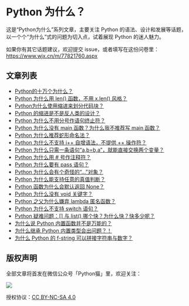 # Python 为什么？

这是“Python为什么”系列文章，主要关注 Python 的语法、设计和发展等话题，以一个个“为什么”式的问题为切入点，试着展现 Python 的迷人魅力。

如果你有其它话题建议，欢迎提交 issue，或者填写在这份问卷里：https://www.wjx.cn/m/77821760.aspx 

## 文章列表

- [Python的十万个为什么？](https://github.com/chinesehuazhou/python-whydo/blob/master/zh_CN/0%E3%80%81Python%20%E7%9A%84%E5%8D%81%E4%B8%87%E4%B8%AA%E4%B8%BA%E4%BB%80%E4%B9%88%EF%BC%9F.md)
- [Python 为什么用 len() 函数，不用 x.len() 风格？](https://github.com/chinesehuazhou/python-whydo/blob/master/zh_CN/1%E3%80%81Python%20%E4%B8%BA%E4%BB%80%E4%B9%88%E7%94%A8%20len()%20%E5%87%BD%E6%95%B0%EF%BC%8C%E4%B8%8D%E7%94%A8%20x.len()%20%E9%A3%8E%E6%A0%BC%EF%BC%9F.md)
- [Python为什么使用缩进来划分代码块？](https://github.com/chinesehuazhou/python-whydo/blob/master/zh_CN/2%E3%80%81Python%20%E4%B8%BA%E4%BB%80%E4%B9%88%E4%BD%BF%E7%94%A8%E7%BC%A9%E8%BF%9B%E5%88%92%E5%88%86%E4%BB%A3%E7%A0%81%E5%9D%97%EF%BC%9F.md)
- [Python 的缩进是不是反人类的设计？](https://github.com/chinesehuazhou/python-whydo/blob/master/zh_CN/3%E3%80%81Python%20%E7%9A%84%E7%BC%A9%E8%BF%9B%E6%98%AF%E4%B8%8D%E6%98%AF%E5%8F%8D%E4%BA%BA%E7%B1%BB%E7%9A%84%E8%AE%BE%E8%AE%A1%EF%BC%9F.md)
- [Python 为什么不用分号作语句终止符？](https://github.com/chinesehuazhou/python-whydo/blob/master/zh_CN/4%E3%80%81Python%20%E4%B8%BA%E4%BB%80%E4%B9%88%E4%B8%8D%E8%A6%81%E6%B1%82%E7%94%A8%E5%88%86%E5%8F%B7%E4%BD%9C%E7%BB%88%E6%AD%A2%E7%AC%A6%EF%BC%9F.md)
- [Python 为什么没有 main 函数？为什么我不推荐写 main 函数？](https://github.com/chinesehuazhou/python-whydo/blob/master/zh_CN/5%E3%80%81Python%20%E4%B8%BA%E4%BB%80%E4%B9%88%E6%B2%A1%E6%9C%89%20main%20%E5%87%BD%E6%95%B0%EF%BC%9F.md)
- [Python 为什么推荐蛇形命名法？](https://github.com/chinesehuazhou/python-whydo/blob/master/zh_CN/6%E3%80%81Python%20%E4%B8%BA%E4%BB%80%E4%B9%88%E6%8E%A8%E8%8D%90%E8%9B%87%E5%BD%A2%E5%91%BD%E5%90%8D%E6%B3%95%EF%BC%9F.md)
- [Python 为什么不支持 i++ 自增语法，不提供 ++ 操作符？](https://github.com/chinesehuazhou/python-whydo/blob/master/zh_CN/7%E3%80%81Python%20%E4%B8%BA%E4%BB%80%E4%B9%88%E4%B8%8D%E6%94%AF%E6%8C%81%20i%2B%2B%20%E8%87%AA%E5%A2%9E%E8%AF%AD%E6%B3%95%EF%BC%8C%E4%B8%8D%E6%8F%90%E4%BE%9B%20%2B%2B%20%E6%93%8D%E4%BD%9C%E7%AC%A6%EF%BC%9F.md)
- [Python 为什么只需一条语句“a,b=b,a”，就能直接交换两个变量？](https://github.com/chinesehuazhou/python-whydo/blob/master/zh_CN/8%E3%80%81Python%20%E4%B8%BA%E4%BB%80%E4%B9%88%E5%8F%AF%E4%BB%A5%E7%94%A8%E2%80%9Ca%2Cb%3Db%2Ca%E2%80%9D%E6%9D%A5%E7%9B%B4%E6%8E%A5%E4%BA%A4%E6%8D%A2%E5%8F%98%E9%87%8F%E5%80%BC%EF%BC%9F.md)
- [Python 为什么用 # 号作注释符？](https://github.com/chinesehuazhou/python-whydo/blob/master/zh_CN/9%E3%80%81Python%20%E4%B8%BA%E4%BB%80%E4%B9%88%E7%94%A8%20%23%20%E5%8F%B7%E4%BD%9C%E6%B3%A8%E9%87%8A%E7%AC%A6%EF%BC%9F.md)
- [Python 为什么要有 pass 语句？](https://github.com/chinesehuazhou/python-whydo/blob/master/zh_CN/10%E3%80%81Python%20%E4%B8%BA%E4%BB%80%E4%B9%88%E8%A6%81%E6%9C%89%20pass%20%E8%AF%AD%E5%8F%A5%EF%BC%9F.md)
- [Python 为什么会有个奇怪的“...”对象？](https://github.com/chinesehuazhou/python-whydo/blob/master/zh_CN/11%E3%80%81Python%20%E4%B8%BA%E4%BB%80%E4%B9%88%E4%BC%9A%E6%9C%89%E4%B8%AA%E5%A5%87%E6%80%AA%E7%9A%84%E2%80%9C...%E2%80%9D%E5%AF%B9%E8%B1%A1%EF%BC%9F.md)
- [Python 为什么能支持任意的真值判断？](https://github.com/chinesehuazhou/python-whydo/blob/master/zh_CN/12%E3%80%81Python%20%E4%B8%BA%E4%BB%80%E4%B9%88%E8%83%BD%E6%94%AF%E6%8C%81%E4%BB%BB%E6%84%8F%E7%9A%84%E7%9C%9F%E5%80%BC%E5%88%A4%E6%96%AD%EF%BC%9F.md)
- [Python 函数为什么会默认返回 None？](https://github.com/chinesehuazhou/python-whydo/blob/master/zh_CN/13%E3%80%81Python%20%E5%87%BD%E6%95%B0%E4%B8%BA%E4%BB%80%E4%B9%88%E4%BC%9A%E9%BB%98%E8%AE%A4%E8%BF%94%E5%9B%9E%20None%EF%BC%9F.md) 
- [Python 为什么没有 void 关键字？](https://github.com/chinesehuazhou/python-whydo/blob/master/zh_CN/14%E3%80%81Python%20%E4%B8%BA%E4%BB%80%E4%B9%88%E6%B2%A1%E6%9C%89%20void%20%E5%85%B3%E9%94%AE%E5%AD%97%EF%BC%9F.md) 
- [Python 之父为什么嫌弃 lambda 匿名函数？](https://github.com/chinesehuazhou/python-whydo/blob/master/zh_CN/16%E3%80%81Python%20%E4%B9%8B%E7%88%B6%E4%B8%BA%E4%BB%80%E4%B9%88%E5%AB%8C%E5%BC%83%20lambda%20%E5%8C%BF%E5%90%8D%E5%87%BD%E6%95%B0%EF%BC%9F.md)
- [Python 为什么不支持 switch 语句？](https://github.com/chinesehuazhou/python-whydo/blob/master/zh_CN/17%E3%80%81Python%20%E4%B8%BA%E4%BB%80%E4%B9%88%E4%B8%8D%E6%94%AF%E6%8C%81%20switch%20%E8%AF%AD%E5%8F%A5%EF%BC%9F.md)
- [Python 疑难问题：[] 与 list() 哪个快？为什么快？快多少呢？](https://github.com/chinesehuazhou/python-whydo/blob/master/zh_CN/18%E3%80%81Python%20%E7%96%91%E9%9A%BE%E9%97%AE%E9%A2%98%EF%BC%9A%5B%5D%20%E4%B8%8E%20list()%20%E5%93%AA%E4%B8%AA%E5%BF%AB%EF%BC%9F%E4%B8%BA%E4%BB%80%E4%B9%88%E5%BF%AB%EF%BC%9F%E5%BF%AB%E5%A4%9A%E5%B0%91%E5%91%A2%EF%BC%9F.md)
- [为什么说 Python 内置函数并不是万能的？](https://github.com/chinesehuazhou/python-whydo/blob/master/zh_CN/19%E3%80%81%E4%B8%BA%E4%BB%80%E4%B9%88%E8%AF%B4%20Python%20%E5%86%85%E7%BD%AE%E5%87%BD%E6%95%B0%E5%B9%B6%E4%B8%8D%E6%98%AF%E4%B8%87%E8%83%BD%E7%9A%84%EF%BC%9F.md)
- [为什么继承 Python 内置类型会出问题？！](https://github.com/chinesehuazhou/python-whydo/blob/master/zh_CN/20%E3%80%81%E4%B8%BA%E4%BB%80%E4%B9%88%E7%BB%A7%E6%89%BF%20Python%20%E5%86%85%E7%BD%AE%E7%B1%BB%E5%9E%8B%E4%BC%9A%E5%87%BA%E9%97%AE%E9%A2%98%EF%BC%9F%EF%BC%81.md)
- [为什么 Python 的 f-string 可以拼接字符串与数字？](https://github.com/chinesehuazhou/python-whydo/blob/master/zh_CN/21%E3%80%81%E4%B8%BA%E4%BB%80%E4%B9%88%20Python%20%E7%9A%84%20f-string%20%E5%8F%AF%E4%BB%A5%E6%8B%BC%E6%8E%A5%E5%AD%97%E7%AC%A6%E4%B8%B2%E4%B8%8E%E6%95%B0%E5%AD%97%EF%BC%9F.md)

## 版权声明

全部文章将首发在微信公众号「Python猫」里，欢迎关注：

![](http://ww1.sinaimg.cn/large/68b02e3bgy1gfffh3g28lj2076076q3e.jpg)

授权协议：[CC BY-NC-SA 4.0](https://creativecommons.org/licenses/by-nc-sa/4.0/)
